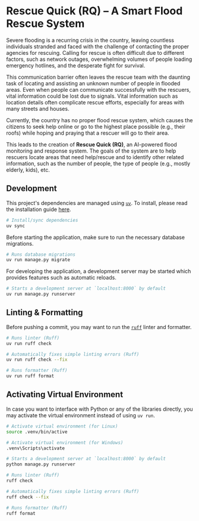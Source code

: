 # Rescue Quick (RQ) – A Smart Flood Rescue System

Severe flooding is a recurring crisis in the country, leaving countless individuals stranded and faced with the challenge of contacting the proper agencies for rescuing. Calling for rescue is often difficult due to different factors, such as network outages, overwhelming volumes of people loading emergency hotlines, and the desperate fight for survival.

This communication barrier often leaves the rescue team with the daunting task of locating and assisting an unknown number of people in flooded areas. Even when people can communicate successfully with the rescuers, vital information could be lost due to signals. Vital information such as location details often complicate rescue efforts, especially for areas with many streets and houses.

Currently, the country has no proper flood rescue system, which causes the citizens to seek help online or go to the highest place possible (e.g., their roofs) while hoping and praying that a rescuer will go to their area.

This leads to the creation of **Rescue Quick (RQ)**, an AI-powered flood monitoring and response system. The goals of the system are to help rescuers locate areas that need help/rescue and to identify other related information, such as the number of people, the type of people (e.g., mostly elderly, kids), etc.

## Development

This project's dependencies are managed using [`uv`](https://github.com/astral-sh/uv). To install, please read the  installation guide [here](https://docs.astral.sh/uv/getting-started/installation/).

```bash
# Install/sync dependencies
uv sync
```

Before starting the application, make sure to run the necessary database migrations.

```bash
# Runs database migrations
uv run manage.py migrate
```

For developing the application, a development server may be started which provides features such as automatic reloads.

```bash
# Starts a development server at `localhost:8000` by default
uv run manage.py runserver
```


## Linting & Formatting

Before pushing a commit, you may want to run the [`ruff`](https://github.com/astral-sh/ruff) linter and formatter.

```bash
# Runs linter (Ruff)
uv run ruff check

# Automatically fixes simple linting errors (Ruff)
uv run ruff check --fix

# Runs formatter (Ruff)
uv run ruff format
```

## Activating Virtual Environment

In case you want to interface with Python or any of the libraries directly, you may activate the virtual environment instead of using `uv run`. 

```bash
# Activate virtual environment (for Linux)
source .venv/bin/active

# Activate virtual environment (for Windows)
.venv\Scripts\activate
```

```bash
# Starts a development server at `localhost:8000` by default
python manage.py runserver

# Runs linter (Ruff)
ruff check

# Automatically fixes simple linting errors (Ruff)
ruff check --fix

# Runs formatter (Ruff)
ruff format
```
